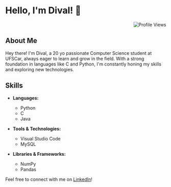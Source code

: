 # Hello, I'm Dival! 👋

<p align="right">
  <img src="https://komarev.com/ghpvc/?username=itsdibas" alt="Profile Views">
</p>

## About Me

Hey there! I'm Dival, a 20 yo passionate Computer Science student at UFSCar, always eager to learn and grow in the field. With a strong foundation in languages like C and Python, I'm constantly honing my skills and exploring new technologies.

## Skills

- **Languages:** 
  - Python
  - C
  - Java

- **Tools & Technologies:** 
  - Visual Studio Code
  - MySQL

- **Libraries & Frameworks:** 
  - NumPy
  - Pandas

Feel free to connect with me on [LinkedIn](https://www.linkedin.com/in/dival-siqueira/)!

